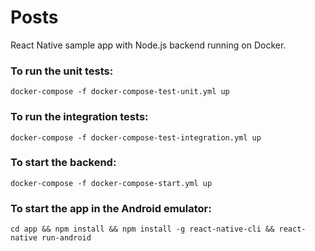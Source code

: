 # Posts

React Native sample app with Node.js backend running on Docker.

### To run the unit tests:
`docker-compose -f docker-compose-test-unit.yml up`

### To run the integration tests:
`docker-compose -f docker-compose-test-integration.yml up`

### To start the backend:
`docker-compose -f docker-compose-start.yml up`

### To start the app in the Android emulator:
`cd app && npm install && npm install -g react-native-cli && react-native run-android`
